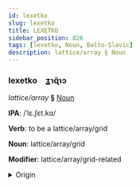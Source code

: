 ```yaml
---
id: lexetko
slug: lexetko
title: LEXETKO
sidebar_position: 826
tags: [lexetko, Noun, Balto-Slavic]
description: lattice/array § Noun
---
```


### lexetko&emsp;<span kind="abugida">ʓɿɋ̆ɿɔ</span>

*lattice/array* **§** [Noun](../../tags/Noun)

**IPA**: /ˈlɛ.ʃɛt.kɑ/

**Verb**: to be a lattice/array/grid

**Noun**: lattice/array/grid

**Modifier**: lattice/array/grid-related

<details>
    <summary>Origin</summary>
    Macedonian решетка rešetka [ˈrɛʃɛtka]<br/>
    <em>Balto-Slavic Language Family</em>
</details>
